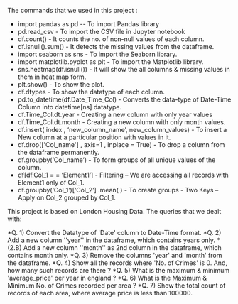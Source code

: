 The commands that we used in this project :

* import pandas as pd -- To import Pandas library
* pd.read_csv - To import the CSV file in Jupyter notebook
* df.count() - It counts the no. of non-null values of each column.
* df.isnull().sum() - It detects the missing values from the dataframe.
* import seaborn as sns - To import the Seaborn library.
* import matplotlib.pyplot as plt - To import the Matplotlib library.
* sns.heatmap(df.isnull()) - It will show the all columns & missing values in them in heat map form.
* plt.show() - To show the plot.
* df.dtypes - To show the datatype of each column.
* pd.to_datetime(df.Date_Time_Col) - Converts the data-type of Date-Time Column into datetime[ns] datatype.
* df.Time_Col.dt.year - Creating a new column with only year values
* df.Time_Col.dt.month - Creating a new column with only month values.
* df.insert( index , ‘new_column_name’, new_column_values) - To insert a New column at a particular position with values in it.
* df.drop(['Col_name'] , axis=1 , inplace = True) - To drop a column from the dataframe permanently.
* df.groupby(‘Col_name’) - To form groups of all unique values of the column.
* df[df.Col_1 = = ‘Element1’] - Filtering – We are accessing all records with Element1 only of Col_1.
* df.groupby(‘Col_1’)[‘Col_2’] .mean( ) - To create groups - Two Keys – Apply on Col_2 grouped by Col_1.

This project is based on London Housing Data.
The queries that we dealt with:

*Q. 1) Convert the Datatype of 'Date' column to Date-Time format.
*Q. 2) Add a new column ''year'' in the dataframe, which contains years only.
*(2.B) Add a new column ''month'' as 2nd column in the dataframe, which contains month only.
*Q. 3) Remove the columns 'year' and 'month' from the dataframe.
*Q. 4) Show all the records where 'No. of Crimes' is 0. And, how many such records are there ?
*Q. 5) What is the maximum & minimum 'average_price' per year in england ?
*Q. 6) What is the Maximum & Minimum No. of Crimes recorded per area ?
*Q. 7) Show the total count of records of each area, where average price is less than 100000.
